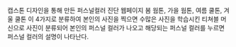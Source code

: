 캡스톤 디자인을 통해 만든 퍼스널컬러 진단 웹페이지
봄 웜톤, 가을 웜톤, 여름 쿨톤, 겨울 쿨톤 이 4가지로 분류하여
본인의 사진을 찍으면 수많은 사진을 학습시킨 티쳐블 머신으로 사진이 분류되어
본인의 퍼스널 컬러가 나오고 해당되는 퍼스널 컬러를 누르면
퍼스널 컬러의 설명이 나타난다.
